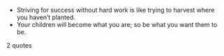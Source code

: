  - Striving for success without hard work is like trying to harvest where you haven’t planted.
 - Your children will become what you are; so be what you want them to be.

2 quotes